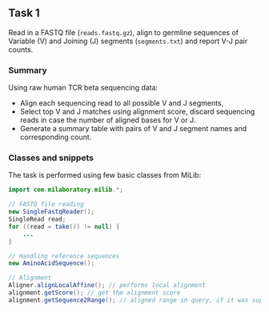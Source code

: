 ## Task 1

Read in a FASTQ file (``reads.fastq.gz``), align to germline sequences of Variable (V) and Joining (J) segments (``segments.txt``) and report V-J pair counts.

### Summary

Using raw human TCR beta sequencing data:

* Align each sequencing read to all possible V and J segments, 
* Select top V and J matches using alignment score, discard sequencing reads in case the number of aligned bases for V or J.
* Generate a summary table with pairs of V and J segment names and corresponding count.

### Classes and snippets

The task is performed using few basic classes from MiLib:

```java
import com.milaboratory.milib.*;

// FASTQ file reading
new SingleFastqReader();
SingleRead read;
for ((read = take()) != null) {
	...
}

// Handling reference sequences
new AminoAcidSequence();

// Alignment
Aligner.alignLocalAffine(); // performs local alignment
alignment.getScore(); // get the alignment score
alignment.getSequence2Range(); // aligned range in query, if it was supplied after reference sequence to alignLocalAffine();
```